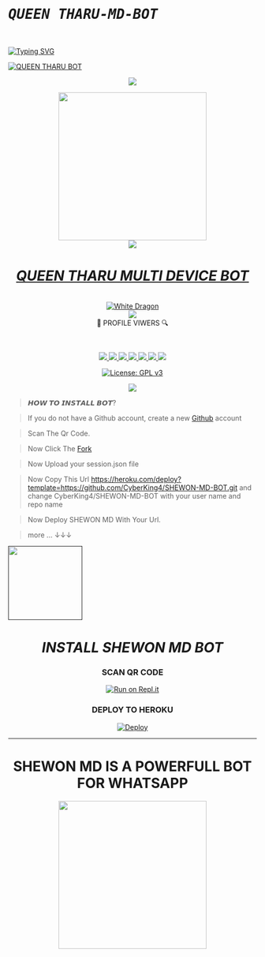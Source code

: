 # <b><tt><i>QUEEN THARU-MD-BOT</i></b></tt>
<br>

[![Typing SVG](https://bit.ly/3aPnjLk)](https://git.io/typing-svg)
<br>

<a href="https://github.com/CyberKing4">![QUEEN THARU BOT](https://img.shields.io/badge/SHEWON%20Bot-OWNER-52b5f7?style=for-the-badge&logo=discord%20alexa&logowhite=white)
<div align="center"> 
<img src= "https://camo.githubusercontent.com/71b837571c48af3aa60a73dbc9d5936aa359d78efbfa8a6743cbbbc16b80ef4d/68747470733a2f2f63646e2e646973636f72646170702e636f6d2f6174746163686d656e74732f3830353930323039333930363630383138362f3830353931333937323533353539303932322f74656e6f722e676966"/>
</p>
<div align="center">
  <a href="https://www.youtube.com/channel/UCRt-7UDMMcfjunuZwZi481Q">
<img src="https://telegra.ph/file/158d25fde9583014dd5a0.jpg" width="300" height="300">
<div align="center">
<img src= "https://camo.githubusercontent.com/71b837571c48af3aa60a73dbc9d5936aa359d78efbfa8a6743cbbbc16b80ef4d/68747470733a2f2f63646e2e646973636f72646170702e636f6d2f6174746163686d656e74732f3830353930323039333930363630383138362f3830353931333937323533353539303932322f74656e6f722e676966"/>
</p>
 <h1><b><i>QUEEN THARU MULTI DEVICE BOT</i></b></h1>
  
<br>
<img title="White Dragon" src="https://img.shields.io/badge/☛ BUILD BY SHEWON ☚-dqz/JulieMwol?color=black&style=for-the-badge&logo=github"></a>
<br><div algin="center"><img src=
      "https://profile-counter.glitch.me/CyberKing4/count.svg" /><br> 🔎 PROFILE VIWERS 🔍</div>
<p align="center">
<br>
<div align="center">
<a href="https://github.com/CyberKing4">
<img src="https://img.shields.io/static/v1?label=Developer&message=Shewon%20&color=purple&style=plastic">
<a href="http://wa.me//+94784997828"><img src="https://img.shields.io/badge/Owner-WhatsApp-green">
<a href="https://t.me/"><img src="https://img.shields.io/badge/Owner-Telegram-blue">
<a href="https://www.youtube.com/channel/UCRt-7UDMMcfjunuZwZi481Q"><img src="https://img.shields.io/badge/Owner-YouTube-pink">
<a href="https://github.com/CyberKing4/SHEWON-MD-BOT/issues?q=is%3Aopen+is%3Aissue"><img src="https://img.shields.io/github/issues/CyberKing4/SHEWON-MD-BOT.svg">
<a href="https://github.com/CyberKing4/SHEWON-MD-BOT/issues?q=is%3Aissue+is%3Aclosed"><img src="https://img.shields.io/github/issues-closed/CyberKing4/SHEWON-MD-BOT.svg">
<a href="https://github.com/CyberKing2/SHEWON-MD-BOT/edit/main/README.md"><img src="https://badge-size.herokuapp.com/CyberKing4/SHEWON-MD-BOT/main/README.md">	

[![License: GPL v3](https://img.shields.io/badge/License-CCOv1-blue.svg)](https://www.gnu.org/licenses/cco-1.0)
  
<img src="https://github-readme-stats.vercel.app/api?username=CyberKing4&theme=blue-green"> 

<div align="left">


> 𝙃𝙊𝙒 𝙏𝙊 𝙄𝙉𝙎𝙏𝘼𝙇𝙇 𝘽𝙊𝙏?

> If you do not have a Github account, create a new [Github](https://github.com/signup?ref_cta=Sign+up&ref_loc=header+logged+out&ref_page=%2F&source=header-home) account

> Scan The Qr Code.

> Now Click The [Fork](https://github.com/CyberKing4/SHEWON-MD-BOT/fork)

> Now Upload your session.json file

> Now Copy This Url https://heroku.com/deploy?template=https://github.com/CyberKing4/SHEWON-MD-BOT.git and change CyberKing4/SHEWON-MD-BOT with your user name and repo name

> Now Deploy SHEWON MD With Your Url.

> more ... ↓↓↓

<div align="left"><a href=""><img src="https://github.com/ravindu01manoj/ravindu01manoj/blob/main/sewqueenimg/yt.jpg" width="150" ></a></div>

<div align="center">

<h1><b><i>INSTALL SHEWON MD BOT</i></b></h1>
  
### SCAN QR CODE
[![Run on Repl.it](https://repl.it/badge/github/quiec/whatsasena)](https://replit.com/@Shewon/SHEWON-MD-BOT?v=1?outputonly=1&lite=1)

### <b>DEPLOY TO HEROKU</b>
[![Deploy](https://www.herokucdn.com/deploy/button.svg)](https://heroku.com)
</div>

<div align="center">


----
<div align="center"><h1> SHEWON MD IS A POWERFULL BOT FOR WHATSAPP </h1><a href="https://github.com/CyberKing4"><img src="https://i.ibb.co/N903kqX/ab6f24d2-ae33-498a-b0f5-d1e2eb7fb37a.gif" width="300"></a></div>  
